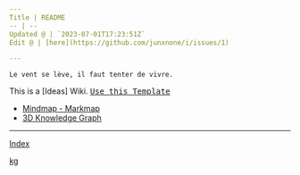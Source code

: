 ```yaml
---
Title | README
-- | --
Updated @ | `2023-07-01T17:23:51Z`
Edit @ | [here](https://github.com/junxnone/i/issues/1)

---
```

`Le vent se lève, ‌‍‍‌‍​‌‌‍​‍‌‌‌‌​‌‌‍‍‍​‌‍‍‍‍​‌‍‍‍‍​‌‍‍‌‍​‌‌‍​‍‍‌‌‌​‌‌‍‍‍​‌‌‌‍‍​‌‍‍‍‍​‌‍‍‌‍​‌‌‍​‌‌‌‌‍​‌‌‍‌​‍‌‌‌‌​‍‍‍‍‍​‍‍‍​‍‌​‌​‌‌‌​‌‌‌‌​‌‌‍il faut tenter de vivre.`


This is a [Ideas] Wiki.  <kbd>[Use this Template](https://github.com/junxnone/twiki/generate)</kbd>



- [Mindmap - Markmap](https://junxnone.github.io/jstools/mdmarkmap?md=https://junxnone.github.io/i/_sidebar.md)
- [3D Knowledge Graph](https://junxnone.github.io/jstools/3dkg/?json=https://junxnone.github.io/i/kg.json)

---

[Index](_sidebar.md ':include')

[kg](https://junxnone.github.io/jstools/3dkg/?json=https://junxnone.github.io/i/kg.json ':include :type=iframe width=100% height=800px')




